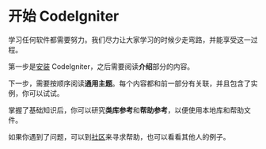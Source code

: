 # 开始 CodeIgniter

学习任何软件都需要努力。我们尽力让大家学习的时候少走弯路，并能享受这一过程。

第一步是[安装] CodeIgniter，之后需要阅读**介绍**部分的内容。

下一步，需要按顺序阅读**通用主题**。每个内容都和前一部分有关联，并且包含了实例，你可以试试。

掌握了基础知识后，你可以研究**类库参考**和**帮助参考**，以便使用本地库和帮助文件。

如果你遇到了问题，可以到[社区](http://forum.codeigniter.com/)来寻求帮助，也可以看看其他人的例子。


[安装]: installation_instructions.md

